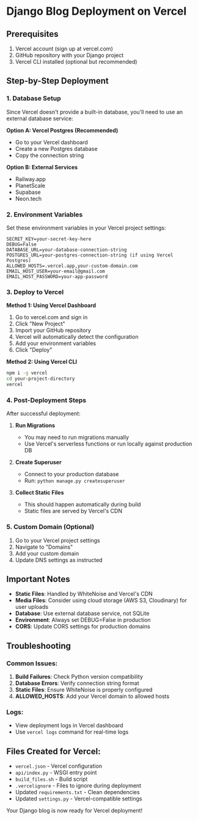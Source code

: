 # Django Blog Deployment on Vercel

## Prerequisites
1. Vercel account (sign up at vercel.com)
2. GitHub repository with your Django project
3. Vercel CLI installed (optional but recommended)

## Step-by-Step Deployment

### 1. Database Setup
Since Vercel doesn't provide a built-in database, you'll need to use an external database service:

**Option A: Vercel Postgres (Recommended)**
- Go to your Vercel dashboard
- Create a new Postgres database
- Copy the connection string

**Option B: External Services**
- Railway.app
- PlanetScale
- Supabase
- Neon.tech

### 2. Environment Variables
Set these environment variables in your Vercel project settings:

```
SECRET_KEY=your-secret-key-here
DEBUG=False
DATABASE_URL=your-database-connection-string
POSTGRES_URL=your-postgres-connection-string (if using Vercel Postgres)
ALLOWED_HOSTS=.vercel.app,your-custom-domain.com
EMAIL_HOST_USER=your-email@gmail.com
EMAIL_HOST_PASSWORD=your-app-password
```

### 3. Deploy to Vercel

**Method 1: Using Vercel Dashboard**
1. Go to vercel.com and sign in
2. Click "New Project"
3. Import your GitHub repository
4. Vercel will automatically detect the configuration
5. Add your environment variables
6. Click "Deploy"

**Method 2: Using Vercel CLI**
```bash
npm i -g vercel
cd your-project-directory
vercel
```

### 4. Post-Deployment Steps

After successful deployment:

1. **Run Migrations**
   - You may need to run migrations manually
   - Use Vercel's serverless functions or run locally against production DB

2. **Create Superuser**
   - Connect to your production database
   - Run: `python manage.py createsuperuser`

3. **Collect Static Files**
   - This should happen automatically during build
   - Static files are served by Vercel's CDN

### 5. Custom Domain (Optional)
1. Go to your Vercel project settings
2. Navigate to "Domains"
3. Add your custom domain
4. Update DNS settings as instructed

## Important Notes

- **Static Files**: Handled by WhiteNoise and Vercel's CDN
- **Media Files**: Consider using cloud storage (AWS S3, Cloudinary) for user uploads
- **Database**: Use external database service, not SQLite
- **Environment**: Always set DEBUG=False in production
- **CORS**: Update CORS settings for production domains

## Troubleshooting

### Common Issues:
1. **Build Failures**: Check Python version compatibility
2. **Database Errors**: Verify connection string format
3. **Static Files**: Ensure WhiteNoise is properly configured
4. **ALLOWED_HOSTS**: Add your Vercel domain to allowed hosts

### Logs:
- View deployment logs in Vercel dashboard
- Use `vercel logs` command for real-time logs

## Files Created for Vercel:
- `vercel.json` - Vercel configuration
- `api/index.py` - WSGI entry point
- `build_files.sh` - Build script
- `.vercelignore` - Files to ignore during deployment
- Updated `requirements.txt` - Clean dependencies
- Updated `settings.py` - Vercel-compatible settings

Your Django blog is now ready for Vercel deployment!